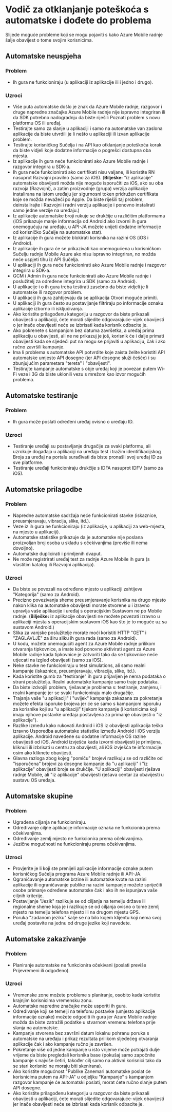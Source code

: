 <properties 
   pageTitle="Azure mobilne radnje vodič – automatske/razgovor za otklanjanje poteškoća" 
   description="Otklanjanje poteškoća korisnika interakcije i obavijesti o problemima u Azure Mobile radnje" 
   services="mobile-engagement" 
   documentationCenter="" 
   authors="piyushjo" 
   manager="dwrede" 
   editor=""/>

<tags
   ms.service="mobile-engagement"
   ms.devlang="na"
   ms.topic="article"
   ms.tgt_pltfrm="mobile-multiple"
   ms.workload="mobile" 
   ms.date="08/19/2016"
   ms.author="piyushjo"/>

# <a name="troubleshooting-guide-for-push-and-reach-issues"></a>Vodič za otklanjanje poteškoća s automatske i dođete do problema

Slijede moguće probleme koji se mogu pojaviti s kako Azure Mobile radnje šalje obavijest o tome svojim korisnicima.
 
## <a name="push-failures"></a>Automatske neuspjeha

### <a name="issue"></a>Problem
- Ih gura ne funkcioniraju (u aplikaciji iz aplikacije ili i jedno i drugo).

### <a name="causes"></a>Uzroci
- Više puta automatske došlo je znak da Azure Mobile radnje, razgovor i druge napredne značajke Azure Mobile radnje nije ispravno integriran ili da SDK potrebno nadogradnju da biste riješili Poznati problem s novu platformu OS ili uređaj.
- Testirajte samo za slanje u aplikaciji i samo na automatske van zaslona aplikacije da biste utvrdili je li nešto u aplikaciji ili izvan aplikacije problem.
- Testirajte korisničkog Sučelja i na API kao otklanjanje poteškoća korak da biste vidjeli koje dodatne informacije o pogrešci dostupna oba mjesta.
- Iz aplikacije ih gura neće funkcionirati ako Azure Mobile radnje i razgovor integrira u SDK-a.
- Ih gura neće funkcionirati ako certifikati nisu valjane, ili koristite RN nasuprot Razvojni pravilno (samo za iOS). (**Bilješke:** "iz aplikacije" automatske obavijesti možda nije moguće isporučiti za iOS, ako su oba razvoja (Razvojni), a zatim proizvodnje (grupa) verzija aplikacije instalirana na istom uređaju jer sigurnosni token pridružen certifikata koje se možda nevažeći po Apple. Da biste riješili taj problem, deinstalirajte i Razvojni i radni verziju aplikacije i ponovno instalirati samo jedne verzije na uređaju.)
- Iz aplikacije automatske broji rukuje se drukčije u različitim platformama (iOS prikazuje manje informacija od Android ako izvorni ih gura onemogućuju na uređaju, u API-JA možete unijeti dodatne informacije od korisničko Sučelje na automatske stat).
- Iz aplikacije ih gura možete blokirati korisnika na razini OS (iOS i Android).
- Iz aplikacije ih gura će se prikazivati kao onemogućena u korisničkom Sučelju radnje Mobile Azure ako nisu ispravno integriran, no možda neće uspjeti tihu iz API Sučelja.
- U aplikaciji ih gura neće funkcionirati ako Azure Mobile radnje i razgovor integrira u SDK-a.
- GCM i Admin ih gura neće funkcionirati ako Azure Mobile radnje i poslužitelj za određene integrira u SDK (samo za Android).
- U aplikacije i o ih gura treba testirati zasebno da biste vidjeli je li automatske ili razgovor problem.
- U aplikaciji ih gura zahtijevaju da se aplikacija Otvori moguće primiti.
- U aplikaciji ih gura često su postavljanje filtriraju po informacije oznaku aplikacije izborno ili isključivanja.
- Ako koristite prilagođenu kategoriju u razgovor da biste prikazali obavijesti u aplikaciji, ćete morati slijedite odgovarajuće-vijek obavijesti o jer inače obavijesti neće se izbrisati kada korisnik odbacite je.
- Ako pokrenete s kampanjom bez datuma završetka, a uređaj prima aplikaciju u obavijesti, ali ne ne prikazuj je još, korisnik će i dalje primati obavijesti kada se sljedeći put na mogu se prijaviti u aplikaciju, čak i ako ručno završili kampanje.
- Ima li problema s automatske API potvrdite koje zaista želite koristiti API automatske umjesto API dosegne (jer API dosegne služi češće) i su zbunjujućim parametara "tereta" i "obavijesti".
- Testirajte kampanje automatske s obje uređaj koji je povezan putem Wi-Fi veze i 3G da biste uklonili vezu s mrežom kao izvor mogućih problema.

## <a name="push-testing"></a>Automatske testiranje

### <a name="issue"></a>Problem
- Ih gura može poslati određeni uređaj ovisno o uređaju ID.

### <a name="causes"></a>Uzroci

- Testiranje uređaji su postavljanje drugačije za svaki platformu, ali uzrokuje događaja u aplikaciji na uređaju test i tražim identifikacijskog Broja za uređaj na portalu surađivati da biste pronašli svoj uređaj ID za sve platforme.
- Testiranje uređaji funkcioniraju drukčije s IDFA nasuprot IDFV (samo za iOS).


## <a name="push-customization"></a>Automatske prilagodbe

### <a name="issue"></a>Problem
- Napredne automatske sadržaja neće funkcionirati stavke (iskaznice, preusmjeravaju, vibracija, slike, itd.).
- Veze iz ih gura ne funkcioniraju (iz aplikacije, u aplikaciji za web-mjesta, na mjesto u aplikaciji).
- Automatske statistike prikazuje da je automatske nije poslana proizvoljan broj osoba u skladu s očekivanjima (previše ili nema dovoljno).
- Automatske duplicirati i primljenih dvaput.
- Ne može registrirati uređaj test za radnje Azure Mobile ih gura (s vlastitim katalog ili Razvojni aplikacija).

### <a name="causes"></a>Uzroci

- Da biste se povezali na određeno mjesto u aplikaciji zahtijeva "Kategorija" (samo za Android).
- Precizno povezivanja sheme preusmjeravanje korisnika na drugo mjesto nakon klika na automatske obavijesti morate stvorene u i izravno upravlja vaše aplikacije i uređaj s operacijskim Sustavom ne po Mobile radnje. (**Bilješke:** iz aplikacije obavijesti ne možete povezati izravno u aplikaciji mjesta s operacijskim sustavom iOS kao što je to moguće uz sa sustavom Android.)
- Slika za vanjske poslužitelje morate moći koristiti HTTP "GET" i "ZAGLAVLJE" za širu sliku ih gura rada (samo za Android).
- U kodu, možete onemogućiti agent za Azure Mobile radnje prilikom otvaranja tipkovnice, a imate kod ponovno aktivirati agent za Azure Mobile radnje kada tipkovnice je zatvoriti tako da se tipkovnice neće utjecati na izgled obavijesti (samo za iOS).
- Neke stavke ne funkcioniraju u test simulations, ali samo realni kampanje (iskaznice, preusmjeravaju, vibracija, slike, itd.).
- Kada koristite gumb za "testiranje" ih gura prijavljen je nema podataka o strani poslužitelja. Realni automatske kampanje samo traje podataka.
- Da biste izdvojili problem, rješavanje problema s: testiranje, zamjenu, i realni kampanje jer se svaki funkcioniraju malo drugačije.
- Trajanja vaše "u aplikaciji" i "uvijek" kampanja zakazana za pokretanje možete efekta isporuke brojeva jer će se samo s kampanjom isporuku za korisnike koji su "u aplikaciji" tijekom kampanje (i korisnicima koji imaju njihove postavke uređaja postavljena za primanje obavijesti o "iz aplikacije").
- Razlike između kako rukovati Android i iOS iz obavijesti aplikacija teško izravno Usporedba automatske statistike između Android i iOS verziju aplikacije. Android navedene su dodatne informacije OS razine obavijesti od iOS. Android izvješća kada izvorni obavijesti je primljena, kliknuli ili izbrisati u centru za obavijesti, ali iOS izvješća te informacije osim ako kliknete obavijesti. 
- Glavna razloga zbog kojeg "pomiču" brojevi razlikuju se od različite od "isporučena" brojevi za dosegne kampanje da "u aplikaciji" i "iz aplikacije" obavijesti broje se drukčije. "U aplikaciji" obavijesti rješava radnje Mobile, ali "iz aplikacije" obavijesti rješava centar za obavijesti u sustavu OS uređaja.

## <a name="push-targeting"></a>Automatske skupine

### <a name="issue"></a>Problem
- Ugrađena ciljanja ne funkcioniraju.
- Određivanje ciljne aplikacije informacije oznaka ne funkcionira prema očekivanjima.
- Određivanje zemlj mjesto ne funkcionira prema očekivanjima.
- Jezične mogućnosti ne funkcioniraju prema očekivanjima.

### <a name="causes"></a>Uzroci

- Provjerite je li koji ste prenijeli aplikacije informacije oznake putem korisničkog Sučelja programa Azure Mobile radnje ili API-JA.
- Ograničavanje automatske brzine ili automatske kvote na razini aplikacije ili ograničavanje publike na razini kampanje možete spriječiti osobe primanje određene automatske čak i ako ih ne ispunjava vaše ciljnih kriterije. 
- Postavljanje "Jezik" razlikuje se od ciljanja na temelju države ili regionalne sheme koja je i razlikuje se od ciljanja ovisno o tome zemlj mjesto na temelju telefona mjesto ili na drugom mjestu GPS.
- Poruka "zadanom jeziku" šalje se na bilo kojem klijentu koji nema svoj uređaj postavite na jednu od druge jezike koji navedete.


## <a name="push-scheduling"></a>Automatske zakazivanje

### <a name="issue"></a>Problem
- Planiranje automatske ne funkcionira očekivani (poslati previše Prijevremeni ili odgođeno).

### <a name="causes"></a>Uzroci

- Vremenske zone možete probleme s planiranje, osobito kada koristite krajnjim korisnicima vremensku zonu.
- Automatske napredne značajke može usporiti ih gura.
- Određivanje koji se temelji na telefonu postavke (umjesto aplikacije informacije oznake) možete odgoditi ih gura jer Azure Mobile radnje možda da biste zatražili podatke u stvarnom vremenu telefona prije slanja na automatske.
- Kampanje stvorena bez završni datum lokalnu pohranu poruka s automatske na uređaju i prikaz rezultata prilikom sljedećeg otvaranja aplikacije čak i ako kampanje ručno je završen.
- Pokretanje više od jedne kampanje u isto vrijeme može potrajati dulje vrijeme da biste pregledali korisnika base (pokušaj samo započnite kampanje s najviše četiri, također cilj samo na aktivni korisnici tako da se stari korisnici ne moraju biti skenirana).
- Ako koristite mogućnost "Publike Zanemari automatske poslat će korisnicima putem na API-JA" u odjeljku "Kampanje" s kampanjom razgovor kampanje će automatski poslati, morat ćete ručno slanje putem API dosegne.
- Ako koristite prilagođenu kategoriju u razgovor da biste prikazali obavijesti u aplikaciji, ćete morati slijedite odgovarajuće-vijek obavijesti jer inače obavijesti neće se izbrisati kada korisnik odbacite je.

 
